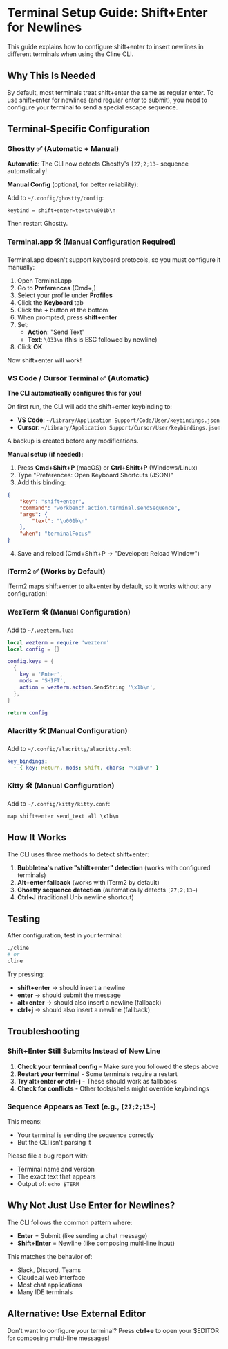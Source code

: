 # Terminal Setup Guide: Shift+Enter for Newlines

This guide explains how to configure shift+enter to insert newlines in different terminals when using the Cline CLI.

## Why This Is Needed

By default, most terminals treat shift+enter the same as regular enter. To use shift+enter for newlines (and regular enter to submit), you need to configure your terminal to send a special escape sequence.

## Terminal-Specific Configuration

### Ghostty ✅ (Automatic + Manual)

**Automatic**: The CLI now detects Ghostty's `[27;2;13~` sequence automatically!

**Manual Config** (optional, for better reliability):

Add to `~/.config/ghostty/config`:
```
keybind = shift+enter=text:\u001b\n
```

Then restart Ghostty.

### Terminal.app 🛠️ (Manual Configuration Required)

Terminal.app doesn't support keyboard protocols, so you must configure it manually:

1. Open Terminal.app
2. Go to **Preferences** (Cmd+,)
3. Select your profile under **Profiles**
4. Click the **Keyboard** tab
5. Click the **+** button at the bottom
6. When prompted, press **shift+enter**
7. Set:
   - **Action**: "Send Text"
   - **Text**: `\033\n` (this is ESC followed by newline)
8. Click **OK**

Now shift+enter will work!

### VS Code / Cursor Terminal ✅ (Automatic)

**The CLI automatically configures this for you!**

On first run, the CLI will add the shift+enter keybinding to:
- **VS Code**: `~/Library/Application Support/Code/User/keybindings.json`
- **Cursor**: `~/Library/Application Support/Cursor/User/keybindings.json`

A backup is created before any modifications.

**Manual setup (if needed):**

1. Press **Cmd+Shift+P** (macOS) or **Ctrl+Shift+P** (Windows/Linux)
2. Type "Preferences: Open Keyboard Shortcuts (JSON)"
3. Add this binding:

```json
{
    "key": "shift+enter",
    "command": "workbench.action.terminal.sendSequence",
    "args": {
        "text": "\u001b\n"
    },
    "when": "terminalFocus"
}
```

4. Save and reload (Cmd+Shift+P → "Developer: Reload Window")

### iTerm2 ✅ (Works by Default)

iTerm2 maps shift+enter to alt+enter by default, so it works without any configuration!

### WezTerm 🛠️ (Manual Configuration)

Add to `~/.wezterm.lua`:

```lua
local wezterm = require 'wezterm'
local config = {}

config.keys = {
  {
    key = 'Enter',
    mods = 'SHIFT',
    action = wezterm.action.SendString '\x1b\n',
  },
}

return config
```

### Alacritty 🛠️ (Manual Configuration)

Add to `~/.config/alacritty/alacritty.yml`:

```yaml
key_bindings:
  - { key: Return, mods: Shift, chars: "\x1b\n" }
```

### Kitty 🛠️ (Manual Configuration)

Add to `~/.config/kitty/kitty.conf`:

```
map shift+enter send_text all \x1b\n
```

## How It Works

The CLI uses three methods to detect shift+enter:

1. **Bubbletea's native "shift+enter" detection** (works with configured terminals)
2. **Alt+enter fallback** (works with iTerm2 by default)
3. **Ghostty sequence detection** (automatically detects `[27;2;13~`)
4. **Ctrl+J** (traditional Unix newline shortcut)

## Testing

After configuration, test in your terminal:

```bash
./cline
# or
cline
```

Try pressing:
- **shift+enter** → should insert a newline
- **enter** → should submit the message
- **alt+enter** → should also insert a newline (fallback)
- **ctrl+j** → should also insert a newline (fallback)

## Troubleshooting

### Shift+Enter Still Submits Instead of New Line

1. **Check your terminal config** - Make sure you followed the steps above
2. **Restart your terminal** - Some terminals require a restart
3. **Try alt+enter or ctrl+j** - These should work as fallbacks
4. **Check for conflicts** - Other tools/shells might override keybindings

### Sequence Appears as Text (e.g., `[27;2;13~`)

This means:
- Your terminal is sending the sequence correctly
- But the CLI isn't parsing it

Please file a bug report with:
- Terminal name and version
- The exact text that appears
- Output of: `echo $TERM`

## Why Not Just Use Enter for Newlines?

The CLI follows the common pattern where:
- **Enter** = Submit (like sending a chat message)
- **Shift+Enter** = Newline (like composing multi-line input)

This matches the behavior of:
- Slack, Discord, Teams
- Claude.ai web interface
- Most chat applications
- Many IDE terminals

## Alternative: Use External Editor

Don't want to configure your terminal? Press **ctrl+e** to open your $EDITOR for composing multi-line messages!
